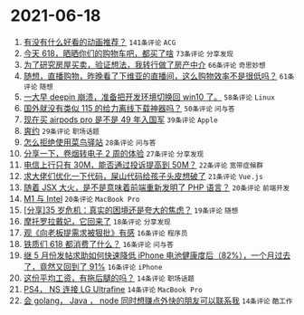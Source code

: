 # 2021-06-18

1. [有没有什么好看的动画推荐？](https://www.v2ex.com/t/784224) `141条评论` `ACG`
1. [今天 618，晒晒你们的购物车吧，都买了啥](https://www.v2ex.com/t/784168) `73条评论` `分享发现`
1. [为了研究房屋买卖，验证想法，我转行做了房产中介](https://www.v2ex.com/t/784160) `66条评论` `奇思妙想`
1. [随想，直播购物，昨晚看了下维亚的直播间，这么购物效率不是很低吗？](https://www.v2ex.com/t/784119) `61条评论` `随想`
1. [一大早 deepin 崩溃，准备把开发环境切换回 win10 了。](https://www.v2ex.com/t/784199) `58条评论` `Linux`
1. [国外就没有类似 115 的给力离线下载神器吗？](https://www.v2ex.com/t/784123) `50条评论` `问与答`
1. [现在买 airpods pro 是不是 49 年入国军](https://www.v2ex.com/t/784150) `39条评论` `Apple`
1. [爽约](https://www.v2ex.com/t/784298) `29条评论` `职场话题`
1. [怎么拒绝使用菜鸟驿站](https://www.v2ex.com/t/784157) `28条评论` `问与答`
1. [分享一下，卷烟转电子 2 周的体验](https://www.v2ex.com/t/784143) `27条评论` `分享发现`
1. [电信上行只有 30M，能否通过投诉提高到 50M？](https://www.v2ex.com/t/784169) `22条评论` `宽带症候群`
1. [求大佬们优化一下代码，屎山代码给孩子头皮想破了](https://www.v2ex.com/t/784284) `21条评论` `Vue.js`
1. [随着 JSX 大火，是不是意味着前端重新发明了 PHP 语言？](https://www.v2ex.com/t/784286) `20条评论` `前端开发`
1. [M1 与 Intel](https://www.v2ex.com/t/784283) `20条评论` `MacBook Pro`
1. [[分享]35 岁危机：真实的困境还是夸大的焦虑？](https://www.v2ex.com/t/784230) `19条评论` `随想`
1. [摩托罗拉戴妃，它回来了](https://www.v2ex.com/t/784241) `18条评论` `分享发现`
1. [观《向老板提需求被狠批》有感](https://www.v2ex.com/t/784302) `16条评论` `程序员`
1. [铁质们 618 都消费了什么？](https://www.v2ex.com/t/784153) `16条评论` `问与答`
1. [继 5 月份发帖求助如何快速降低 iPhone 电池健康度后（82%），一个月过去了，竟然又回到了 91%](https://www.v2ex.com/t/784130) `16条评论` `iPhone`
1. [这份平均工资，有拖后腿的吗？](https://www.v2ex.com/t/784269) `14条评论` `职场话题`
1. [PS4， NS 连接 LG Ultrafine](https://www.v2ex.com/t/784258) `14条评论` `MacBook Pro`
1. [会 golang， Java ， node 同时想赚点外快的朋友可以联系我](https://www.v2ex.com/t/784136) `14条评论` `酷工作`

